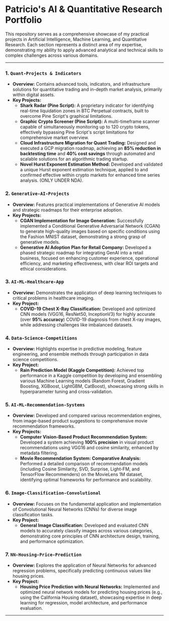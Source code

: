 # Patricio's AI & Quantitative Research Portfolio

This repository serves as a comprehensive showcase of my practical projects in Artificial Intelligence, Machine Learning, and Quantitative Research. Each section represents a distinct area of my expertise, demonstrating my ability to apply advanced analytical and technical skills to complex challenges across various domains.

---

### **1. `Quant-Projects & Indicators`**
* **Overview:** Contains advanced tools, indicators, and infrastructure solutions for quantitative trading and in-depth market analysis, primarily within digital assets.
* **Key Projects:**
    * **Shark Radar (Pine Script):** A proprietary indicator for identifying real-time liquidation zones in BTC Perpetual contracts, built to overcome Pine Script's graphical limitations.
    * **Graphic Crypto Screener (Pine Script):** A multi-timeframe scanner capable of simultaneously monitoring up to 120 crypto tokens, effectively bypassing Pine Script's script limitations for comprehensive market overview.
    * **Cloud Infrastructure Migration for Quant Trading:** Designed and executed a GCP migration roadmap, achieving an **85% reduction in backtesting time** and **40% cost savings** through automated and scalable solutions for an algorithmic trading startup.
    * **Novel Hurst Exponent Estimation Method:** Developed and validated a unique Hurst exponent estimation technique, applied to and confirmed effective within crypto markets for enhanced time series analysis. (ONLY UNDER NDA).

### **2. `Generative-AI-Projects`**
* **Overview:** Features practical implementations of Generative AI models and strategic roadmaps for their enterprise adoption.
* **Key Projects:**
    * **CGAN Implementation for Image Generation:** Successfully implemented a Conditional Generative Adversarial Network (CGAN) to generate high-quality images based on specific conditions using the Fashion MNIST dataset, demonstrating a strong grasp of generative models.
    * **Generative AI Adoption Plan for Retail Company:** Developed a phased strategic roadmap for integrating GenAI into a retail business, focused on enhancing customer experience, operational efficiency, and marketing effectiveness, with clear ROI targets and ethical considerations.

### **3. `AI-ML-Healthcare-App`**
* **Overview:** Demonstrates the application of deep learning techniques to critical problems in healthcare imaging.
* **Key Project:**
    * **COVID-19 Chest X-Ray Classification:** Developed and optimized CNN models (VGG16, ResNet50, InceptionV3) for highly accurate (over **95% accuracy**) COVID-19 diagnosis from chest X-ray images, while addressing challenges like imbalanced datasets.

### **4. `Data-Science-Competitions`**
* **Overview:** Highlights expertise in predictive modeling, feature engineering, and ensemble methods through participation in data science competitions.
* **Key Project:**
    * **Rain Prediction Model (Kaggle Competition):** Achieved top performance in a Kaggle competition by developing and ensembling various Machine Learning models (Random Forest, Gradient Boosting, XGBoost, LightGBM, CatBoost), showcasing strong skills in hyperparameter tuning and cross-validation.
 
### **5. `AI-ML-Recommendation-Systems`**
* **Overview:** Developed and compared various recommendation engines, from image-based product suggestions to comprehensive movie recommendation frameworks.
* **Key Projects:**
    * **Computer Vision-Based Product Recommendation System:** Developed a system achieving **100% precision** in visual product recommendations using VGG16 and cosine similarity, enhanced by metadata filtering.
    * **Movie Recommendation System: Comparative Analysis:** Performed a detailed comparison of recommendation models (including Cosine Similarity, SVD, Surprise, Light-FM, and TensorFlow Recommenders) on the MovieLens 1M dataset, identifying optimal frameworks for performance and scalability.

### **6. `Image-Classification-Convolutional`**
* **Overview:** Focuses on the fundamental application and implementation of Convolutional Neural Networks (CNNs) for diverse image classification tasks.
* **Key Project:**
    * **General Image Classification:** Developed and evaluated CNN models to accurately classify images across various categories, demonstrating core principles of CNN architecture design, training, and performance optimization.

### **7. `NN-Housing-Price-Prediction`**
* **Overview:** Explores the application of Neural Networks for advanced regression problems, specifically predicting continuous values like housing prices.
* **Key Project:**
    * **Housing Price Prediction with Neural Networks:** Implemented and optimized neural network models for predicting housing prices (e.g., using the California Housing dataset), showcasing expertise in deep learning for regression, model architecture, and performance evaluation.



---
